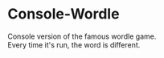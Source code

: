 # Console-Wordle
Console version of the famous wordle game. <br>
Every time it's run, the word is different. <br>

